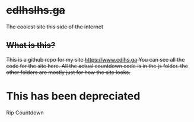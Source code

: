 # ~~cdlhslhs.ga~~

~~The coolest site this side of the internet~~

## ~~What is this?~~

~~This is a github repo for my site https://www.cdlhs.ga You can see all the code for the site here. All the actual countdown code is in the js folder. the other folders are mostly just for how the site looks.~~

# This has been depreciated
Rip Countdown

